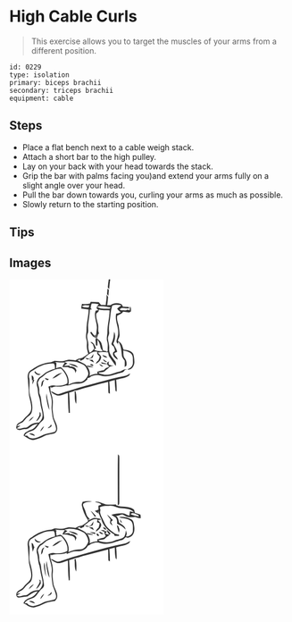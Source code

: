 # High Cable Curls
> This exercise allows you to target the muscles of your arms from a different position.

``` 
id: 0229 
type: isolation 
primary: biceps brachii 
secondary: triceps brachii 
equipment: cable 
``` 

## Steps

 - Place a flat bench next to a cable weigh stack.
 - Attach a short bar to the high pulley.
 - Lay on your back with your head towards the stack.
 - Grip the bar with palms facing you)and extend your arms fully on a slight angle over your head.
 - Pull the bar down towards you, curling your arms as much as possible.
 - Slowly return to the starting position.

## Tips


## Images

<svg width="208pt" height="300" viewBox="0 0 208 225" xmlns="http://www.w3.org/2000/svg">
  <g fill="#FFF">
    <path d="M0 0h133.55c-.67 3.53-.95 7.12-1.29 10.7.6.74 1.21 1.47 1.82 2.2.3-4.32.88-8.61 1.44-12.9H208v225H0V0m131.89 12.11c-.19 2.55-.38 5.09-.65 7.63.62.72 1.25 1.44 1.88 2.15.17-2.55.36-5.09.64-7.63-.62-.72-1.25-1.44-1.87-2.15m-1.24 8.12c.31 4.83-.75 9.57-1.23 14.34-2.06-.12-4.12-.24-6.18-.23-1.08-1.2-2.11-2.46-3.1-3.73-3.64-.03-7.27-.29-10.9-.41l-.92 2.33c-3.55.66-7.16.97-10.74.29-.54 2.06-.89 4.17-1.03 6.3 3.36.23 6.72.63 10.02 1.29-.29 9.61-3.14 18.95-2.9 28.58-.21 3.59-1.3 7.24-.35 10.82.6 2.32 1.24 4.68.86 7.1-.64 4.44.64 8.8 1.88 13.01-2.71 1.83-5.35 3.8-8.19 5.44-3.2.64-6.49 1.29-9.05 3.47-3.3-.36-6.58-1.13-9.91-.87-3.02.48-5.79 2.1-8.91 1.99-3.06.16-6.06-.65-9.11-.7-2.02.6-3.83 1.91-5.97 2.07-8.97.73-17.55 4.4-24.68 9.83-5.53 2.03-6.36 8.9-5.23 13.95.14 5.63 1.03 11.2 1.06 16.85.18 7.78 4.24 15.13 3.16 22.98-1.12 6.12-7.31 8.79-10.54 13.59-2.15 3.06-6.31 3.65-8.59 6.6-.43 1.85-1.97 4.4.05 5.78 2.87 3.19 7.2.02 10.76.2 3.44.31 6.04-1.9 8.53-3.9 2.47-2.09 5.79-2.41 8.79-3.24-2.66 3.02-4.96 7.07-9.19 8.04-3.01.72-5.4 2.77-8.1 4.15-.65 1.17-1.28 2.35-1.91 3.54 4.33 2.58 8.49 6.26 13.88 5.94 2.26-.67 4.47-1.49 6.74-2.13 4.77-1.37 8.76-4.81 13.81-5.27 3.52-.87 8.62-.38 10.13-4.53 2-5.02-.74-10.14-2.78-14.67-1.94-3.78-1.89-8.11-2.51-12.21-.84-5.3.82-10.64-.23-15.92-.55-5.86-4.34-11.33-2.6-17.32.21.51.65 1.52.87 2.02 2.42-.98 4.94-2.04 7.62-1.62 4.22.38 8.4-.46 12.4-1.72 3.44.98 6.51-1.41 9.81-1.95 3.69-.52 7.53.19 11.12-1.01 2.93-.68 5.12-2.81 7.38-4.63l.4-2.2c1.76-.23 3.44-.77 4.56-2.24 4.13-1.72 8.82-2.71 13.13-.96 9.98 3 19.56-2.36 29.11-4.42 1.76-.48 2.6-2.29 3.73-3.53.83 0 1.66.01 2.49.02-3.87-1.95-6.6 1.99-10.19 2.47-5.73 1.03-10.92 4.37-16.87 4.23-3.35.28-6.53-.87-9.76-1.53-.65-.48-1.3-.96-1.94-1.44 2.91-.51 6.31-.16 8.91-1.75 1.91-2.42 4.98-3.6 6.7-6.15 1.76-.54 3.52-1.06 5.29-1.57l-2.87.06c-.9-.26-2.7-.76-3.6-1.02-.68-1.54-.38-3.11.25-4.61-.89.57-1.77 1.14-2.66 1.7.07.46.22 1.39.29 1.86-1.39-.39-2.76-.8-4.13-1.23-1.42-.36-2.84-.71-4.26-1.08l.91 1.78c2.32.48 4.69.58 7.05.72.94 1.14 1.93 2.25 2.93 3.34-1.39.81-2.85 1.49-4.39 1.94-.94.91-1.86 1.84-2.76 2.8-3.09.32-6.07 1.23-8.96 2.34l.36 2.54c-3.76.14-7.43 1.13-10.79 2.8 1.53-4.3-.51-8.68-2.78-12.29 2.68.5 5.4.96 8.13.72-2.66-1.6-5.78-1.93-8.78-2.33.16.57.48 1.7.65 2.27-2.59-5.15-8.74-6.33-13.3-9.11 1.59-.71 3.18-1.4 4.81-2.02l-1.82 1.19c.48.45.95.9 1.44 1.34 1.36-.8 2.78-1.5 4.21-2.19.55-1.08 1.15-2.17 2.17-2.89 4.55-3.68 9.53-8.55 15.96-6.9-1.27 2.8 1.01 4.42 3 5.79.07 1.95-1.04 3.71-1.57 5.55-1.64 1.25-3.04 2.78-3.79 4.73 3.82-1.44 7.08-4.69 7.46-8.89-.46-2.64-2.97-4.25-4.46-6.33 4.96-1.14 9.89-.72 14.88-.19l-1.11.17c.37 1.56.72 3.13 1.04 4.7 3.15 4.42 6.09 8.98 9.21 13.42.4-2.45.59-5.03-1.2-6.99-3.72-4.7-8.22-9.82-7.61-16.27.49-4.48-1.3-8.72-1.65-13.13-.43-3.11 2.15-5.74 1.54-8.86-.4-3.72-.33-7.46.23-11.16 1.63-8.15 1.4-16.6 3.97-24.58 3.86-1.73 8.17-1.06 12.22-.54-1.86 1.47-3.76 2.89-5.59 4.4 1.3 1.95 2.87 3.69 4.93 4.86-1.93 1.08-4.04 1.68-6.23 1.85-2.57 10.34 5.02 20.24 2.01 30.6-.45 3.18-3.47 7.49.1 9.83l-.16 2.72c.32-1.79.64-3.59.97-5.38 3.74 5.29 3.99 11.76 4.62 17.95.04 2.99 2.21 5.19 3.85 7.47.14 2.83.13 5.67-.06 8.51.59-.39 1.76-1.16 2.35-1.54.71-3.52.23-7.32-2.17-10.11-2.62-2.85-1.45-7-2.08-10.47 3.16.85 6.56 1.3 9.29 3.25 2.81 1.68 3.81 5.19 3.7 8.3-.16 3 .68 6.36-1.07 9.03-1.33 2.51-4.14 3.52-6.28 5.18 5.67.95 9.39-5.14 9.4-10.13-.08-3.6-.53-7.22-1.45-10.7-2.28-4.65-8.22-5.79-12.92-5.9-1.09-2.1-1.54-4.44-2.44-6.61-1.12-2.42-3.33-4.03-5.51-5.43.69-2.85 2.91-5.33 2.41-8.41-.39-4.05-.67-8.12-1.27-12.15-1.1-4.24-3.02-8.8-1.82-13.17 2.93-1.33 6.11-2.5 7.94-5.35 2.7.28 5.38.7 8.08 1.04.59-.38 1.77-1.15 2.35-1.53-.19-2.22.44-4.77-1.42-6.52-.15 1.73-.07 3.47-.27 5.2-1.02-.23-2.01-.63-3.02-.89-2.01 1.36-4.48.76-6.73.84-1.24-.12-2.87.29-3.46-1.2 1.65-3.1 5.98-1.57 8.82-1.49 1.11.33 4.45.74 3.45-1.4-2.54-.94-5.39-.51-8.05-.74-.96-1.46-1.43-3.83-3.54-3.92-4.43-1.48-9.55-1.07-13.24 1.96-1.5.05-3 .11-4.49.16.57-3.79.95-7.6 1.22-11.43-.69-1.05-1.38-2.11-2.02-3.2m7.04 64.81c-1.59 2.31.93 4.01 2.6 5.16.61 1.89 1.36 3.75 1.64 5.73-.76.71-1.54 1.38-2.36 2.02-1.72 4.49 2.5 7.89 5.95 9.87.09-3.78-4.78-5.04-4.4-8.89 1.28-.58 2.79-.87 3.78-1.95-1.04-3.94-3.69-7.15-5.34-10.82 2.42-4.8 3.72-10.78 1.16-15.78-.25 5-.79 10.11-3.03 14.66m-27.9 20c-.95.51-1.9 1.01-2.85 1.52-1.74-.64-3.51-1.16-5.35-1.41 1.06.94 2.25 1.69 3.45 2.44 2.33-.85 4.66-1.69 6.97-2.61.44-1.62.87-3.25 1.27-4.88-1.36 1.5-2.49 3.19-3.49 4.94m15.26-3.55c1.07 2.87 3.93 3.35 6.67 3.61-.43-.46-1.3-1.39-1.73-1.86-1.67-.53-3.3-1.15-4.94-1.75m.62 5.62c.94 2.41 2.87 4.22 5.64 3.76-1.8-1.36-3.67-2.65-5.64-3.76m-18.59.67c2.12 1.42 4.22 2.94 6.68 3.76-.67-1.18-1.36-2.33-2.06-3.48-1.54-.11-3.08-.2-4.62-.28m1.41 6.88c1.05.92 2.89 1.93 4.27 1.21.55-1.97-3.71-2.99-4.27-1.21m12.23-1.21c1.32 1.96 2.8 4.11 5.52 3.48a26.461 26.461 0 0 0-5.52-3.48m24.03 18.32c-14.68 3.36-29.07 7.84-43.67 11.53-11.15 3.29-22.33 6.51-33.31 10.35-4.52 1.99-7.8-2.94-12.08-3.29 1.6 2.02 3.75 3.54 6.12 4.54 5.55 3.22 11.33-1.34 16.85-2.36.12 8.93.3 17.86 1.09 26.76l1.56-.04c-.14-9.09-.22-18.18-1.01-27.24 2.46-.78 4.93-1.49 7.4-2.25l-1.49-.42c5.16.01 9.85-2.36 14.78-3.54 10.64-2.51 21.11-5.68 31.73-8.27.28 4.98-.04 9.98.41 14.94.48.26 1.45.78 1.93 1.04.16-5.46-.31-10.91-.73-16.35 2.4-.8 4.86-1.41 7.32-2 .08 4.87.42 9.72 1.04 14.55.36.26 1.08.79 1.44 1.05.26-5.33-.07-10.66-.7-15.94 5.67-1.9 12.04-2.08 17.13-5.47 1.14-.63 1.21-2.05 1.69-3.12-4.96 4.03-11.57 4.08-17.5 5.53m-57.16 18.68c.85 5.49-.7 11.73 2.33 16.69.28-5.62.6-11.41-1.08-16.86-.32.04-.94.12-1.25.17z"/>
    <path d="M110.64 32.37c3.15-.05 6.35.07 9.41.93-.71.93-2.11 2.79-2.82 3.72 6.11-2.3 12.47-.12 18.67.39-.46 1.22-1.25 2.37-2.79 1.95-4.08-.06-8.26.34-12.21-.93-1.06-.52-4.23-2.64-3.63.31l2.43 2.47c-.89.15-2.67.46-3.57.61-3.69 8.37 2.68 16.74 1.29 25.22-.26 2.98-.94 5.94-.74 8.94-.04 1.6.3 3.46-1 4.67.31 2.74.57 5.49.72 8.25l1.84-.03c.06-2.74.11-5.48.17-8.22 1.88 3.17 3.44 6.55 4 10.22.3 2.13 1.59 3.84 3.15 5.24-3.8.95-7.77-.01-11.35-1.34-.05-1.19.73-1.84 2.33-1.94-1.7-3.47-3.01-8.74-7.73-8.86 1.1 1.14 2.26 2.22 3.46 3.26.59 1.85 1.22 3.69 1.82 5.54-1.83 2.2-3.37 4.6-6.23 5.58-1.27-3-2.06-6.2-1.7-9.48.53-5.3-3.02-10.54-1.07-15.75 1.96-4.15.08-8.73.83-13.08.77-6.46 2-12.87 2.24-19.39.71-.14 2.12-.43 2.83-.57-.42-.2-1.24-.6-1.66-.81-.13-2.38.43-4.69 1.31-6.9m-2.11 38.94c1.59 2.45 2.96 5.29 5.74 6.61l.3-2.07c-1.66-1.6-3.02-3.45-4.25-5.39-.6.28-1.2.57-1.79.85m6.5 7.38c1.72.41 1.34-3.43.65-4.42-1.51.53-.62 3.13-.65 4.42zM97.52 36.24c2.81-2.43 6.55-1.42 9.87-1.34-.21.72-.63 2.16-.83 2.88-3.04-.35-6.39.39-9.04-1.54z"/>
    <path d="M120.54 40.54c4.59 1.35 9.41.62 14.1 1-.09 10.28-3.16 20.25-2.97 30.52-.3 3.84-1.37 7.78-.14 11.57 1.43 3.93.14 8.08.71 12.12-.31.55-.61 1.09-.93 1.63-1.47-1.4-3.5-1.56-5.4-1.78-.77-3.42-1.23-6.92-2.41-10.24-1.17-2.71-3.56-4.58-6.05-6.02.63-1.93 1.23-3.87 1.74-5.84.36-.19 1.06-.57 1.41-.76-2.21-3.65-.43-8.17-1.43-12.19-1.12-4.74-3.06-9.45-2.43-14.44.59-1.21 1.86-1.83 2.83-2.7.32-.95.65-1.91.97-2.87zM74.18 111.07c5.39-2.2 11.25-.96 16.75 0 4.41 1.9 9.94 2.93 12.34 7.58 1.59 3.15 3.97 6.94 2.18 10.48-2.3 4.29-6.03 9.01-11.47 8.59-5.17-.23-10.05 1.63-14.72 3.6 1.99-8.25-2.58-16.58-8.46-22.11-2.18-2.46-5.45-.58-7.96.16.19-2.38.26-4.76.37-7.15-.42-.32-1.28-.96-1.71-1.28 4.36.35 8.73.71 13.11.69-1.25 1.9-2.47 3.82-3.44 5.88 2.49.11 4.99.2 7.48.16.68.39 1.36.78 2.03 1.19 4.08-.12 8.66 2.69 7.75 7.32.53-1.27 1.11-2.53 1.71-3.76-.79-4.11-5.27-5.85-9.05-5.19-.06-.38-.17-1.13-.22-1.51-2.5.22-5 .31-7.5.28 1.52-1.1 3.09-2.15 4.63-3.24-1.3-.5-2.6-1.01-3.82-1.69m5.35 2.07c4 2.36 8.48 3.91 12.91 5.27-2.79-4.23-8.35-4.59-12.91-5.27zM42.34 116.29c5.34-2.58 11.31-3.36 17.19-3.38 1.84 2 1.71 4.75 1.69 7.28-3.61.61-6.93 2.25-10.22 3.77-3.34 1.44-5.51 4.54-8.65 6.28-4.92 2.35-6.8 8.75-4.98 13.69 1.5 4.32.7 9.05 2.37 13.33 1.75 4.78 1.62 9.96 2.99 14.84.91 4.53 3.01 9.27 1.33 13.88-.61 2.5-2.57 4.29-4.13 6.22-3.55.37-7.38.37-10.48 2.42-2.84 1.51-4.98 4.63-8.49 4.56-3.76.14-7.35 2.55-11.11.85 1.64-1.32 3.41-2.45 5.04-3.77-1.2.23-3.61.68-4.82.91 1.64-1.87 3.5-3.57 5.9-4.35 3.1-.98 4.4-4.2 6.55-6.34 2.29-2.68 6.09-4.11 7.24-7.67 2.45-6.76.39-14.05-1.29-20.74-3.07-7.98-.58-16.68-1.61-24.9-1.22-3.13-.66-7.26 2.17-9.33 4.48-2.44 8.45-5.81 13.31-7.55m-8.7 7.9c1.37 3.31 5.47 5.73 8.51 2.92-2.96-.07-5.98-.7-7.16-3.76-.34.21-1.01.63-1.35.84M29.93 129c-.08 2.31.4 4.58.54 6.88l1.12-.98c-.52 1.99-.71 4.01-.58 6.06.99-1.92 1.7-3.98 2.49-5.98-.28 0-.86-.01-1.15-.01.87-2.31.07-5.18-2.42-5.97m10.46 49.16c1.45 4.73-2.48 8.38-4.43 12.26 3.26-1.34 4.58-4.69 6.33-7.46-.14-1.25-.29-2.49-.44-3.72-.37-.27-1.1-.81-1.46-1.08M26 190.93c2.6-1.9 4.94-4.16 6.95-6.68-3.15 1.2-5.45 3.73-6.95 6.68z"/>
    <path d="M52.1 125.09c5.7-2.25 11.25-5.71 17.62-5.17 4.87 5.2 9.66 12.32 8.09 19.75-5.29 3.06-11.72 3.72-17.7 2.76-2.68-.65-5.19.6-7.62 1.55.87 4.43 2.15 8.77 3.43 13.1 1.44 4.5 1.07 9.28.81 13.92-.28 3.87.64 7.68.98 11.52.37 6.17 4.41 11.4 5.07 17.52.19 1.74-.25 3.9-2.04 4.66-5.57 1.97-11.8 1.86-16.96 5.02-5.26 2.5-11.49 5.41-17.24 2.8-1-.77-1.79-1.76-2.65-2.66-.82 0-2.45-.02-3.26-.02 1.29-3.88 5.92-5.01 9.34-6.35 5.11-1.19 7.6-6.26 10.63-10.02 1.94-2.57 5.72-4.04 5.95-7.65-.27-6.22-2.03-12.24-3.18-18.33-.64-4.26-.55-8.73-2.39-12.71-1.53-3.03-.26-6.53-1.27-9.67-.61-2.18-1.1-4.39-1.6-6.6 1.45-2.34 2.06-5.49 4.77-6.77 3.44-1.72 5.57-5.27 9.22-6.65m5.58 8.09c5.26-.97 8.99-5.25 13.43-7.9-5.21 1.04-9.85 4.02-13.43 7.9m-9.86-.84c.36 1.99 2.13 2.67 3.92 2.98.32-.36.95-1.09 1.27-1.46-1.74-.47-3.48-.97-5.19-1.52m-5.3 12.17c2.06-1.56 2.78-3.89 2.71-6.4.61-1 1.22-2.01 1.79-3.04-4.4.98-3.74 6-4.5 9.44m2.67 8.79c.66.45.66.45 0 0m4.51 6.1c1.08 5.39 1.52 11 3.97 16.01-.06-7.53-3.37-14.66-3.4-22.25-.5 2.03-1 4.15-.57 6.24m6.28 35.49c-.33.6-1 1.82-1.34 2.43-1.22.67-2.38 1.46-3.21 2.6 2.29-.43 7.26-2.22 4.55-5.03m-14.39 9.42c2.16-2.06 3.95-4.51 5.09-7.28-2.42 1.81-4.5 4.24-5.09 7.28m-15.11 2.75c2.44 1.45 5.07 2.72 7.96 2.86-1.57-2.78-5.02-3.71-7.96-2.86z"/>
  </g>
  <g fill="#333">
    <path d="M133.55 0h1.97c-.56 4.29-1.14 8.58-1.44 12.9-.61-.73-1.22-1.46-1.82-2.2.34-3.58.62-7.17 1.29-10.7zM131.89 12.11c.62.71 1.25 1.43 1.87 2.15-.28 2.54-.47 5.08-.64 7.63-.63-.71-1.26-1.43-1.88-2.15.27-2.54.46-5.08.65-7.63z"/>
    <path d="M130.65 20.23c.64 1.09 1.33 2.15 2.02 3.2-.27 3.83-.65 7.64-1.22 11.43 1.49-.05 2.99-.11 4.49-.16 3.69-3.03 8.81-3.44 13.24-1.96 2.11.09 2.58 2.46 3.54 3.92 2.66.23 5.51-.2 8.05.74 1 2.14-2.34 1.73-3.45 1.4-2.84-.08-7.17-1.61-8.82 1.49.59 1.49 2.22 1.08 3.46 1.2 2.25-.08 4.72.52 6.73-.84 1.01.26 2 .66 3.02.89.2-1.73.12-3.47.27-5.2 1.86 1.75 1.23 4.3 1.42 6.52-.58.38-1.76 1.15-2.35 1.53-2.7-.34-5.38-.76-8.08-1.04-1.83 2.85-5.01 4.02-7.94 5.35-1.2 4.37.72 8.93 1.82 13.17.6 4.03.88 8.1 1.27 12.15.5 3.08-1.72 5.56-2.41 8.41 2.18 1.4 4.39 3.01 5.51 5.43.9 2.17 1.35 4.51 2.44 6.61 4.7.11 10.64 1.25 12.92 5.9.92 3.48 1.37 7.1 1.45 10.7-.01 4.99-3.73 11.08-9.4 10.13 2.14-1.66 4.95-2.67 6.28-5.18 1.75-2.67.91-6.03 1.07-9.03.11-3.11-.89-6.62-3.7-8.3-2.73-1.95-6.13-2.4-9.29-3.25.63 3.47-.54 7.62 2.08 10.47 2.4 2.79 2.88 6.59 2.17 10.11-.59.38-1.76 1.15-2.35 1.54.19-2.84.2-5.68.06-8.51-1.64-2.28-3.81-4.48-3.85-7.47-.63-6.19-.88-12.66-4.62-17.95-.33 1.79-.65 3.59-.97 5.38l.16-2.72c-3.57-2.34-.55-6.65-.1-9.83 3.01-10.36-4.58-20.26-2.01-30.6 2.19-.17 4.3-.77 6.23-1.85-2.06-1.17-3.63-2.91-4.93-4.86 1.83-1.51 3.73-2.93 5.59-4.4-4.05-.52-8.36-1.19-12.22.54-2.57 7.98-2.34 16.43-3.97 24.58-.56 3.7-.63 7.44-.23 11.16.61 3.12-1.97 5.75-1.54 8.86.35 4.41 2.14 8.65 1.65 13.13-.61 6.45 3.89 11.57 7.61 16.27 1.79 1.96 1.6 4.54 1.2 6.99-3.12-4.44-6.06-9-9.21-13.42-.32-1.57-.67-3.14-1.04-4.7l1.11-.17c-4.99-.53-9.92-.95-14.88.19 1.49 2.08 4 3.69 4.46 6.33-.38 4.2-3.64 7.45-7.46 8.89.75-1.95 2.15-3.48 3.79-4.73.53-1.84 1.64-3.6 1.57-5.55-1.99-1.37-4.27-2.99-3-5.79-6.43-1.65-11.41 3.22-15.96 6.9-1.02.72-1.62 1.81-2.17 2.89-1.43.69-2.85 1.39-4.21 2.19-.49-.44-.96-.89-1.44-1.34l1.82-1.19c-1.63.62-3.22 1.31-4.81 2.02 4.56 2.78 10.71 3.96 13.3 9.11-.17-.57-.49-1.7-.65-2.27 3 .4 6.12.73 8.78 2.33-2.73.24-5.45-.22-8.13-.72 2.27 3.61 4.31 7.99 2.78 12.29 3.36-1.67 7.03-2.66 10.79-2.8l-.36-2.54c2.89-1.11 5.87-2.02 8.96-2.34.9-.96 1.82-1.89 2.76-2.8 1.54-.45 3-1.13 4.39-1.94-1-1.09-1.99-2.2-2.93-3.34-2.36-.14-4.73-.24-7.05-.72l-.91-1.78c1.42.37 2.84.72 4.26 1.08 1.37.43 2.74.84 4.13 1.23-.07-.47-.22-1.4-.29-1.86.89-.56 1.77-1.13 2.66-1.7-.63 1.5-.93 3.07-.25 4.61.9.26 2.7.76 3.6 1.02l2.87-.06c-1.77.51-3.53 1.03-5.29 1.57-1.72 2.55-4.79 3.73-6.7 6.15-2.6 1.59-6 1.24-8.91 1.75.64.48 1.29.96 1.94 1.44 3.23.66 6.41 1.81 9.76 1.53 5.95.14 11.14-3.2 16.87-4.23 3.59-.48 6.32-4.42 10.19-2.47-.83-.01-1.66-.02-2.49-.02-1.13 1.24-1.97 3.05-3.73 3.53-9.55 2.06-19.13 7.42-29.11 4.42-4.31-1.75-9-.76-13.13.96-1.12 1.47-2.8 2.01-4.56 2.24l-.4 2.2c-2.26 1.82-4.45 3.95-7.38 4.63-3.59 1.2-7.43.49-11.12 1.01-3.3.54-6.37 2.93-9.81 1.95-4 1.26-8.18 2.1-12.4 1.72-2.68-.42-5.2.64-7.62 1.62-.22-.5-.66-1.51-.87-2.02-1.74 5.99 2.05 11.46 2.6 17.32 1.05 5.28-.61 10.62.23 15.92.62 4.1.57 8.43 2.51 12.21 2.04 4.53 4.78 9.65 2.78 14.67-1.51 4.15-6.61 3.66-10.13 4.53-5.05.46-9.04 3.9-13.81 5.27-2.27.64-4.48 1.46-6.74 2.13-5.39.32-9.55-3.36-13.88-5.94.63-1.19 1.26-2.37 1.91-3.54 2.7-1.38 5.09-3.43 8.1-4.15 4.23-.97 6.53-5.02 9.19-8.04-3 .83-6.32 1.15-8.79 3.24-2.49 2-5.09 4.21-8.53 3.9-3.56-.18-7.89 2.99-10.76-.2-2.02-1.38-.48-3.93-.05-5.78 2.28-2.95 6.44-3.54 8.59-6.6 3.23-4.8 9.42-7.47 10.54-13.59 1.08-7.85-2.98-15.2-3.16-22.98-.03-5.65-.92-11.22-1.06-16.85-1.13-5.05-.3-11.92 5.23-13.95 7.13-5.43 15.71-9.1 24.68-9.83 2.14-.16 3.95-1.47 5.97-2.07 3.05.05 6.05.86 9.11.7 3.12.11 5.89-1.51 8.91-1.99 3.33-.26 6.61.51 9.91.87 2.56-2.18 5.85-2.83 9.05-3.47 2.84-1.64 5.48-3.61 8.19-5.44-1.24-4.21-2.52-8.57-1.88-13.01.38-2.42-.26-4.78-.86-7.1-.95-3.58.14-7.23.35-10.82-.24-9.63 2.61-18.97 2.9-28.58-3.3-.66-6.66-1.06-10.02-1.29.14-2.13.49-4.24 1.03-6.3 3.58.68 7.19.37 10.74-.29l.92-2.33c3.63.12 7.26.38 10.9.41.99 1.27 2.02 2.53 3.1 3.73 2.06-.01 4.12.11 6.18.23.48-4.77 1.54-9.51 1.23-14.34m-20.01 12.14c-.88 2.21-1.44 4.52-1.31 6.9.42.21 1.24.61 1.66.81-.71.14-2.12.43-2.83.57-.24 6.52-1.47 12.93-2.24 19.39-.75 4.35 1.13 8.93-.83 13.08-1.95 5.21 1.6 10.45 1.07 15.75-.36 3.28.43 6.48 1.7 9.48 2.86-.98 4.4-3.38 6.23-5.58-.6-1.85-1.23-3.69-1.82-5.54-1.2-1.04-2.36-2.12-3.46-3.26 4.72.12 6.03 5.39 7.73 8.86-1.6.1-2.38.75-2.33 1.94 3.58 1.33 7.55 2.29 11.35 1.34-1.56-1.4-2.85-3.11-3.15-5.24-.56-3.67-2.12-7.05-4-10.22-.06 2.74-.11 5.48-.17 8.22l-1.84.03c-.15-2.76-.41-5.51-.72-8.25 1.3-1.21.96-3.07 1-4.67-.2-3 .48-5.96.74-8.94 1.39-8.48-4.98-16.85-1.29-25.22.9-.15 2.68-.46 3.57-.61l-2.43-2.47c-.6-2.95 2.57-.83 3.63-.31 3.95 1.27 8.13.87 12.21.93 1.54.42 2.33-.73 2.79-1.95-6.2-.51-12.56-2.69-18.67-.39.71-.93 2.11-2.79 2.82-3.72-3.06-.86-6.26-.98-9.41-.93m-13.12 3.87c2.65 1.93 6 1.19 9.04 1.54.2-.72.62-2.16.83-2.88-3.32-.08-7.06-1.09-9.87 1.34m23.02 4.3c-.32.96-.65 1.92-.97 2.87-.97.87-2.24 1.49-2.83 2.7-.63 4.99 1.31 9.7 2.43 14.44 1 4.02-.78 8.54 1.43 12.19-.35.19-1.05.57-1.41.76-.51 1.97-1.11 3.91-1.74 5.84 2.49 1.44 4.88 3.31 6.05 6.02 1.18 3.32 1.64 6.82 2.41 10.24 1.9.22 3.93.38 5.4 1.78.32-.54.62-1.08.93-1.63-.57-4.04.72-8.19-.71-12.12-1.23-3.79-.16-7.73.14-11.57-.19-10.27 2.88-20.24 2.97-30.52-4.69-.38-9.51.35-14.1-1m-46.36 70.53c1.22.68 2.52 1.19 3.82 1.69-1.54 1.09-3.11 2.14-4.63 3.24 2.5.03 5-.06 7.5-.28.05.38.16 1.13.22 1.51 3.78-.66 8.26 1.08 9.05 5.19-.6 1.23-1.18 2.49-1.71 3.76.91-4.63-3.67-7.44-7.75-7.32-.67-.41-1.35-.8-2.03-1.19-2.49.04-4.99-.05-7.48-.16.97-2.06 2.19-3.98 3.44-5.88-4.38.02-8.75-.34-13.11-.69.43.32 1.29.96 1.71 1.28-.11 2.39-.18 4.77-.37 7.15 2.51-.74 5.78-2.62 7.96-.16 5.88 5.53 10.45 13.86 8.46 22.11 4.67-1.97 9.55-3.83 14.72-3.6 5.44.42 9.17-4.3 11.47-8.59 1.79-3.54-.59-7.33-2.18-10.48-2.4-4.65-7.93-5.68-12.34-7.58-5.5-.96-11.36-2.2-16.75 0m-31.84 5.22c-4.86 1.74-8.83 5.11-13.31 7.55-2.83 2.07-3.39 6.2-2.17 9.33 1.03 8.22-1.46 16.92 1.61 24.9 1.68 6.69 3.74 13.98 1.29 20.74-1.15 3.56-4.95 4.99-7.24 7.67-2.15 2.14-3.45 5.36-6.55 6.34-2.4.78-4.26 2.48-5.9 4.35 1.21-.23 3.62-.68 4.82-.91-1.63 1.32-3.4 2.45-5.04 3.77 3.76 1.7 7.35-.71 11.11-.85 3.51.07 5.65-3.05 8.49-4.56 3.1-2.05 6.93-2.05 10.48-2.42 1.56-1.93 3.52-3.72 4.13-6.22 1.68-4.61-.42-9.35-1.33-13.88-1.37-4.88-1.24-10.06-2.99-14.84-1.67-4.28-.87-9.01-2.37-13.33-1.82-4.94.06-11.34 4.98-13.69 3.14-1.74 5.31-4.84 8.65-6.28 3.29-1.52 6.61-3.16 10.22-3.77.02-2.53.15-5.28-1.69-7.28-5.88.02-11.85.8-17.19 3.38m9.76 8.8c-3.65 1.38-5.78 4.93-9.22 6.65-2.71 1.28-3.32 4.43-4.77 6.77.5 2.21.99 4.42 1.6 6.6 1.01 3.14-.26 6.64 1.27 9.67 1.84 3.98 1.75 8.45 2.39 12.71 1.15 6.09 2.91 12.11 3.18 18.33-.23 3.61-4.01 5.08-5.95 7.65-3.03 3.76-5.52 8.83-10.63 10.02-3.42 1.34-8.05 2.47-9.34 6.35.81 0 2.44.02 3.26.02.86.9 1.65 1.89 2.65 2.66 5.75 2.61 11.98-.3 17.24-2.8 5.16-3.16 11.39-3.05 16.96-5.02 1.79-.76 2.23-2.92 2.04-4.66-.66-6.12-4.7-11.35-5.07-17.52-.34-3.84-1.26-7.65-.98-11.52.26-4.64.63-9.42-.81-13.92-1.28-4.33-2.56-8.67-3.43-13.1 2.43-.95 4.94-2.2 7.62-1.55 5.98.96 12.41.3 17.7-2.76 1.57-7.43-3.22-14.55-8.09-19.75-6.37-.54-11.92 2.92-17.62 5.17z"/>
    <path d="M108.53 71.31c.59-.28 1.19-.57 1.79-.85 1.23 1.94 2.59 3.79 4.25 5.39l-.3 2.07c-2.78-1.32-4.15-4.16-5.74-6.61zM137.69 85.04c2.24-4.55 2.78-9.66 3.03-14.66 2.56 5 1.26 10.98-1.16 15.78 1.65 3.67 4.3 6.88 5.34 10.82-.99 1.08-2.5 1.37-3.78 1.95-.38 3.85 4.49 5.11 4.4 8.89-3.45-1.98-7.67-5.38-5.95-9.87.82-.64 1.6-1.31 2.36-2.02-.28-1.98-1.03-3.84-1.64-5.73-1.67-1.15-4.19-2.85-2.6-5.16zM115.03 78.69c.03-1.29-.86-3.89.65-4.42.69.99 1.07 4.83-.65 4.42zM109.79 105.04c1-1.75 2.13-3.44 3.49-4.94-.4 1.63-.83 3.26-1.27 4.88-2.31.92-4.64 1.76-6.97 2.61-1.2-.75-2.39-1.5-3.45-2.44 1.84.25 3.61.77 5.35 1.41.95-.51 1.9-1.01 2.85-1.52zM125.05 101.49c1.64.6 3.27 1.22 4.94 1.75.43.47 1.3 1.4 1.73 1.86-2.74-.26-5.6-.74-6.67-3.61zM125.67 107.11c1.97 1.11 3.84 2.4 5.64 3.76-2.77.46-4.7-1.35-5.64-3.76zM107.08 107.78c1.54.08 3.08.17 4.62.28.7 1.15 1.39 2.3 2.06 3.48-2.46-.82-4.56-2.34-6.68-3.76zM79.53 113.14c4.56.68 10.12 1.04 12.91 5.27-4.43-1.36-8.91-2.91-12.91-5.27zM108.49 114.66c.56-1.78 4.82-.76 4.27 1.21-1.38.72-3.22-.29-4.27-1.21zM120.72 113.45c1.97.93 3.83 2.09 5.52 3.48-2.72.63-4.2-1.52-5.52-3.48zM33.64 124.19c.34-.21 1.01-.63 1.35-.84 1.18 3.06 4.2 3.69 7.16 3.76-3.04 2.81-7.14.39-8.51-2.92zM57.68 133.18c3.58-3.88 8.22-6.86 13.43-7.9-4.44 2.65-8.17 6.93-13.43 7.9zM144.75 131.77c5.93-1.45 12.54-1.5 17.5-5.53-.48 1.07-.55 2.49-1.69 3.12-5.09 3.39-11.46 3.57-17.13 5.47.63 5.28.96 10.61.7 15.94-.36-.26-1.08-.79-1.44-1.05-.62-4.83-.96-9.68-1.04-14.55-2.46.59-4.92 1.2-7.32 2 .42 5.44.89 10.89.73 16.35-.48-.26-1.45-.78-1.93-1.04-.45-4.96-.13-9.96-.41-14.94-10.62 2.59-21.09 5.76-31.73 8.27-4.93 1.18-9.62 3.55-14.78 3.54l1.49.42c-2.47.76-4.94 1.47-7.4 2.25.79 9.06.87 18.15 1.01 27.24l-1.56.04c-.79-8.9-.97-17.83-1.09-26.76-5.52 1.02-11.3 5.58-16.85 2.36-2.37-1-4.52-2.52-6.12-4.54 4.28.35 7.56 5.28 12.08 3.29 10.98-3.84 22.16-7.06 33.31-10.35 14.6-3.69 28.99-8.17 43.67-11.53zM29.93 129c2.49.79 3.29 3.66 2.42 5.97.29 0 .87.01 1.15.01-.79 2-1.5 4.06-2.49 5.98-.13-2.05.06-4.07.58-6.06l-1.12.98c-.14-2.3-.62-4.57-.54-6.88zM47.82 132.34c1.71.55 3.45 1.05 5.19 1.52-.32.37-.95 1.1-1.27 1.46-1.79-.31-3.56-.99-3.92-2.98zM42.52 144.51c.76-3.44.1-8.46 4.5-9.44-.57 1.03-1.18 2.04-1.79 3.04.07 2.51-.65 4.84-2.71 6.4z"/>
    <path d="M87.59 150.45c.31-.05.93-.13 1.25-.17 1.68 5.45 1.36 11.24 1.08 16.86-3.03-4.96-1.48-11.2-2.33-16.69zM45.19 153.3c.66.45.66.45 0 0zM49.7 159.4c-.43-2.09.07-4.21.57-6.24.03 7.59 3.34 14.72 3.4 22.25-2.45-5.01-2.89-10.62-3.97-16.01zM40.39 178.16c.36.27 1.09.81 1.46 1.08.15 1.23.3 2.47.44 3.72-1.75 2.77-3.07 6.12-6.33 7.46 1.95-3.88 5.88-7.53 4.43-12.26zM26 190.93c1.5-2.95 3.8-5.48 6.95-6.68a36.352 36.352 0 0 1-6.95 6.68zM55.98 194.89c2.71 2.81-2.26 4.6-4.55 5.03.83-1.14 1.99-1.93 3.21-2.6.34-.61 1.01-1.83 1.34-2.43zM41.59 204.31c.59-3.04 2.67-5.47 5.09-7.28-1.14 2.77-2.93 5.22-5.09 7.28zM26.48 207.06c2.94-.85 6.39.08 7.96 2.86-2.89-.14-5.52-1.41-7.96-2.86z"/>
  </g>
</svg>

<svg width="208pt" height="300" viewBox="0 0 208 225" xmlns="http://www.w3.org/2000/svg">
  <g fill="#FFF">
    <path d="M0 0h208v225H0V0m145.93 10.12c-.55 22.63-.11 45.29-.23 67.94l1.17-.28c1.17-1.33.77-3.17.88-4.78-.06-19.34-.04-38.67-.01-58-.07-1.77.23-3.96-1.81-4.88M98.49 73.69c-.7 1.69-1.6 3.45-1.03 5.34 1.28 6.52 3.82 12.79 7.57 18.3l.72 1.95-.04.55c-2.43 2.08-5.06 3.95-7.87 5.49-3.2.68-6.47 1.4-9.1 3.49-3.26-.38-6.52-1.12-9.83-.85-3.02.46-5.8 2.08-8.92 1.98-3.03.16-6-.65-9.01-.69-2.05.57-3.88 1.82-6.03 2.03-8.95.79-17.52 4.38-24.65 9.81-5.13 1.87-6.42 8.09-5.44 12.92.34 6 1.06 11.97 1.18 17.99.23 7.79 4.29 15.17 3.14 23.03-1.06 5.83-6.88 8.45-10.05 12.94-1.81 2.79-5.09 3.78-7.6 5.74-3.05 2.13-3.38 7.88.98 8.62 4.07-.32 8.1-1.3 12.16-1.78 4.19-2.84 8.22-6.18 13.54-6.58-2.49 2.78-4.54 6.44-8.27 7.71-4.38 1.38-9.18 3.57-11.07 8.06 1.22.69 2.45 1.37 3.69 2.02 2.82 2.49 6.57 3.9 10.32 3.88 2.48-.76 4.94-1.58 7.42-2.34 4.02-1.25 7.44-4.01 11.64-4.79 3.08-.57 6.17-1.12 9.27-1.63 1.42-1.69 3.11-3.5 3.03-5.87.61-6.54-4.54-11.68-5.16-17.98-.57-4.71-1.42-9.45-.79-14.2.74-6.21-.97-12.33-2.81-18.19-.69-2.07-.45-4.26-.18-6.37.31.24.93.73 1.24.98 6.83-2.34 14.42-.07 21.03-3.53-1.26.83-.44 2.47.49 1.59 4.02-2.04 8.42-3.6 13-3.23 5.66.27 11.98-2.07 14.45-7.51 1.59-.4 3.08-1.11 4.2-2.35 2.34-.88 4.75-1.68 7.26-1.89 3.81-.23 7.27 1.97 11.08 1.76 8.08.54 15.41-3.45 23.13-5.04 2.2-.47 3.5-2.52 5.09-3.9.71.24 2.12.73 2.83.98 2.23-.99 4.76-1.73 6.37-3.68 2.47-3.27 3-7.57 2.32-11.53-.57-3.46-.48-7.81-3.97-9.78-4.97-2.75-11.01-3.75-16.61-2.81 4.86 2.03 10.69 1.04 15.1 4.37 4.51 2.83 3.64 8.83 3.67 13.39.14 4.88-4.53 8.4-9.19 8.16.31-1.18.63-2.37.97-3.54-.33-1.67-.65-3.33-1.01-4.99-.51 2.94-.89 5.99-2.33 8.65-3.54 3.88-9.15 3.37-13.57 5.55-6.21 2.71-13.17 2.61-19.55.58-.67-.47-1.33-.95-1.99-1.43 2.84-.28 5.78-.4 8.49-1.38 1.95-1.79 3.77-3.76 6.17-4.97.71-.84 1.32-1.75 2.05-2.58-1.71-1.56-3.22-3.34-4.9-4.93-.06 2.81 1.58 4.74 3.58 6.41-1.96.1-3.86-.37-5.64-1.13.66-1.2 1.32-2.39 1.99-3.58-.75.14-2.24.43-2.99.57l-.06-1.41c-1.78-.17-3.56-.36-5.35-.45 1.59.96 3.27 1.77 5 2.44-.04 2.05.75 3.9 1.93 5.54-.93.73-1.86 1.47-2.78 2.21-3.02.42-5.94 1.31-8.79 2.38.09.64.27 1.9.36 2.53-3.71.15-7.32 1.14-10.67 2.73 1.33-4.29-.57-8.58-2.82-12.17 2.71.51 5.46.95 8.23.67-2.78-1.51-5.94-1.94-9.03-2.34.25.58.74 1.73.99 2.3-2.92-5.02-8.92-6.36-13.59-9.18 1.64-.63 3.29-1.26 4.97-1.81l-1.92 1.1c.47.43.94.86 1.42 1.28 1.48-.84 3.03-1.57 4.6-2.25l.08-1.6c5.37-3.69 10.45-10.01 17.78-8.11-.15.93-.43 2.8-.58 3.73 1.16.44 2.32.88 3.48 1.33-.3 2.12-.87 4.17-1.5 6.21-1.78 1.27-3.26 2.9-3.75 5.08 3.49-1.88 6.66-4.67 7.39-8.77-.18-2.87-2.87-4.53-4.51-6.6.96-.14 2.87-.41 3.83-.55l-.04-.93c-2.83-.72-5.7-1.54-8.65-1.5-2.5.6-4.73 1.96-7.02 3.08-.58-.51-1.16-1.02-1.73-1.54l3.28.69c-1.36-1.66-3.08-3.03-4.2-4.88-1.49-3.08-1.89-6.58-3.48-9.62-.92-2.13-2.75-4.5-1.5-6.87 3.25-2.75 7.84-2.54 11.84-2.73-4.23-1.15-8.55-.55-12.78.22m16.57.08c2.81 1.11 6.6 1.03 8.49 3.68-1.3.51-2.61 1-3.92 1.47.02 1.73.04 3.47.07 5.21-1.64.56-3.27 1.14-4.88 1.76 1.49 1.09 2.98 2.19 4.47 3.28.01-.85.04-2.56.05-3.41.32 1.35.54 2.72.78 4.09l.32-.17c.82 2.37 1.71 4.75 3.1 6.86.12.52.37 1.54.49 2.06 2.75 8.25 9.31 14.36 16.63 18.68.21.56.62 1.69.83 2.25 2-.04 4-.05 6 0-.12-.63-.25-1.26-.38-1.89-1.8-.32-3.76-.4-5.33-1.45-5.41-3.76-11.23-7.76-13.9-14.05-1.96-4.98-5.23-9.46-6.08-14.85.93-2 .47-4.1-.36-6.03 3.77-2.38 8.19-2.16 12.47-2.12 5.39-1.19 10.26 2.62 15.57 3.03 6.27.47 13.21.7 17.99 5.43-1.86-.38-3.72-.76-5.57-1.16-.21 1.96-.46 3.91-.67 5.87-3.49-.89-6.5-3.61-10.27-3.2-4.7.12-9.43.58-13.93 2.03 1.35.89 2.71 1.79 4.09 2.63 3.77 1.69 3.8 5.81 3.62 9.33 4.28 1.87 8.37 4.19 11.42 7.83-.61-4.81-5.14-6.69-8.67-9.09-.93-3.49-1.17-8.25-5.28-9.5 3.46.97 6.47-1.36 9.78-1.78 2.4.94 4.38 2.81 6.93 3.38 3.29.61 6.69.55 9.96-.09 2.51.82 5 1.93 7.7 1.75-.03-1.53-.17-3.06-.4-4.57-2.35-1.24-4.97-1.83-7.51-2.58-.44-1.74-.45-3.89-2.15-4.96-6.93-4.7-15.85-1.88-23.22-5.28l.13-.91c-4.53.08-9.07.38-13.59-.02-4.87-1.34-9.55-4.53-14.78-3.51m-5.92 11.95c1.83 2.72 3.91 5.27 5.67 8.03.56-.33 1.13-.67 1.69-1.01-2.44-2.35-4.48-5.16-7.36-7.02m22 5.01c1.5 2.28 3.21 4.42 4.84 6.61-.3 1.51-.68 3.01-.75 4.55.5 1.71 2.17 2.64 3.36 3.81-.56-1.72-1.31-3.37-2.14-4.97.88-.81 1.76-1.62 2.65-2.42-2.68-2.51-4.86-5.56-7.96-7.58m17.44 6.19c.37 1.95.26 4.44 2.83 4.79-.85-1.66-1.79-3.25-2.83-4.79m-38.83 8.1c-.9.52-1.8 1.04-2.71 1.56-1.81-.66-3.69-1.18-5.61-1.4 2.86 3.55 7.26 1.28 10.6-.2.44-1.65.86-3.31 1.24-4.98-1.31 1.57-2.46 3.27-3.52 5.02m34.8.24c.48 3.42 1.67 6.69 2.53 10.02.68-1.89 1.39-3.94.39-5.88-.67-1.47-.92-3.97-2.92-4.14m-18.37 2.37c-.22 1.84 2.21 3.85 4.01 3.29.01-1.67-2.57-2.9-4.01-3.29m-19.3.14c2.24 1.39 4.44 2.87 6.89 3.87-.66-1.21-1.36-2.4-2.06-3.6-1.61-.1-3.22-.19-4.83-.27m.75 6.34c2.58 1.22 5.28 2.13 8.01 2.95-.14-.51-.43-1.53-.57-2.04-2.46-.48-4.94-.81-7.44-.91m12.31.04c1.15.86 2.29 1.74 3.42 2.64.81.05 2.44.16 3.26.21-1.32-.97-2.67-1.89-4.03-2.79l-2.65-.06m-2.57 2.17c-.71 1.5 1.19 3.87 2.82 3.3.68-1.43-1.35-3.65-2.82-3.3m37.47 13.4c-8.3 1.67-16.63 3.26-24.73 5.74-20.39 5.64-40.98 10.7-60.94 17.78-1.62.45-3.31 1.07-5.02.78-2.94-1.07-5.39-3.28-8.57-3.72 1.67 2.02 3.83 3.6 6.25 4.62 5.54 3.2 11.3-1.34 16.82-2.36.27 8.9.04 17.84 1.21 26.69.33-.02 1-.07 1.33-.1.14-9.04-.14-18.09-.89-27.1 2.69-.86 5.4-1.63 8.1-2.45l-2.24-.39c5.22.31 9.92-2.28 14.89-3.4 10.62-2.5 21.06-5.67 31.66-8.26.28 4.94-.01 9.9.39 14.82.49.32 1.47.95 1.96 1.27.17-5.51-.28-11.01-.69-16.49 2.39-.77 4.83-1.37 7.28-1.96.2 4.58.12 9.22 1.05 13.73.18.86.89 1.44 1.37 2.13.4-5.42-.03-10.85-.61-16.25 5.49-1.72 11.48-2.09 16.53-5.03 1.44-.62 1.81-2.23 2.38-3.53-2.37 1.43-4.74 3.01-7.53 3.48m-67.09 23.02c.35 4.83-.4 10.14 2.12 14.51.42-5.47.51-11.05-.75-16.42-.85-1.94-2.11 1.26-1.37 1.91z"/>
    <path d="M162.85 90.17c2.89-2.8 6.26-.27 9.27.83 1.26.2 1.55 1.39 1.93 2.4-3.85-.61-7.63-1.66-11.2-3.23zM74.16 111.07c8.84-2.86 18.56-.25 26.37 4.27 3.17 3.03 5.28 7.37 5.59 11.74-1.69 5.19-6.01 10.89-12.06 10.63-5.18-.23-10.06 1.61-14.76 3.55 1.93-8.45-2.79-17.07-9.05-22.48-1.98-1.88-4.66-.1-6.78.45-.48-1.97-.48-4.02-.77-6.03l1.08-.58-2.32-1.68c4.37.36 8.73.71 13.11.72-1.22 1.89-2.43 3.79-3.42 5.81 3.22.32 6.66-.2 9.67 1.26 2.16.32 4.38.85 6.04 2.37 1.68 1.09 1.35 3.36 1.76 5.08.48-1.32.99-2.62 1.53-3.91-.93-4.01-5.25-5.63-8.99-5.11-.09-.35-.26-1.06-.35-1.42-2.48.21-4.97.27-7.46.29 1.53-1.13 3.14-2.14 4.69-3.23-1.31-.53-2.63-1.05-3.88-1.73m5.27 2.03c4.02 2.17 8.33 4.2 12.81 5.08-2.74-4.15-8.36-4.32-12.81-5.08zM43.02 116.01c5.18-2.4 10.94-3.08 16.59-3.06 1.64 2.07 1.61 4.73 1.62 7.23-6.66 1.36-12.77 4.69-17.73 9.29-5.14 2.2-8.11 8.31-6.33 13.67 1.63 5.43 1.07 11.26 3.27 16.56 1.11 6.53 2.3 13.04 3.91 19.47 1.36 4.82-.97 9.66-4.39 13-3.53.4-7.34.37-10.43 2.39-2.86 1.52-5.03 4.62-8.53 4.6-3.75.13-7.46 2.72-11.08.62 1.67-1.19 3.42-2.24 5.03-3.5-1.24.23-3.72.67-4.95.89 1.73-1.75 3.56-3.48 5.92-4.31 3.33-1.13 4.69-4.64 7.11-6.89 2.26-2.38 5.72-3.84 6.76-7.19 2.42-6.74.38-13.99-1.29-20.65-2.89-7.74-.91-16.12-1.46-24.12-1.18-3.21-1.14-7.07 1.32-9.68 4.85-2.84 9.33-6.39 14.66-8.32m-.79 11.25c-3.38-.09-6.27-1.44-7.93-4.45-.94 4.45 4.6 7.14 7.93 4.45m-12.38 1.58c.02 2.15.45 4.26.58 6.4.51 1.82.59 3.72.87 5.58.91-2.19 1.63-4.46 2.5-6.67-.21-.07-.63-.22-.84-.29-.36-2.04-1-4.2-3.11-5.02m10.14 49.36c.35.87.7 1.73 1.05 2.6-1.22 3.48-3.31 6.54-5.18 9.68 3.28-1.36 4.69-4.67 6.43-7.49-.13-1.27-.27-2.54-.41-3.8-.48-.25-1.42-.74-1.89-.99M26.03 191c2.55-1.98 4.89-4.22 6.94-6.72-3.2 1.14-5.52 3.71-6.94 6.72z"/>
    <path d="M52.16 125.09c5.65-2.27 11.19-5.66 17.53-5.17 4.91 5.18 9.64 12.29 8.13 19.74-5.31 3.05-11.75 3.73-17.73 2.76-2.68-.64-5.19.61-7.62 1.52 1.22 7.75 5.22 15.05 4.46 23.07-.72 6.4.37 12.77 1.3 19.09 1.41 4.34 3.5 8.48 4.44 12.98.34 1.98.2 4.71-1.97 5.62-5.33 1.91-11.3 1.79-16.3 4.69-3.83 2.28-8.17 3.37-12.47 4.34-3.1-.24-6.28-1.1-8.07-3.86l-3.32-.12c2.17-4.59 7.79-5.39 12.01-7.22 3.93-2.39 5.9-6.77 8.97-10.03 1.87-2.03 4.83-3.51 5.06-6.6-.4-8.5-3.5-16.59-3.99-25.09-.12-3.78-2.73-6.97-2.43-10.79.26-3.95-1.31-7.65-2.04-11.47 1.41-2.37 2.08-5.49 4.78-6.79 3.41-1.8 5.61-5.28 9.26-6.67m5.44 8.1c5.32-.94 9.09-5.25 13.57-7.93-5.28 1.04-9.91 4.08-13.57 7.93m-10.06-.77c.83 1.63 2.3 2.63 4.09 2.97.35-.39 1.05-1.16 1.4-1.54-1.84-.45-3.65-.99-5.49-1.43m-5.02 12.2c1.97-1.64 2.78-3.95 2.72-6.48a74.71 74.71 0 0 0 1.79-3.14c-4.42 1.1-3.79 6.09-4.51 9.62m2.84 8.58c.4.67.4.67 0 0m4.33 6.25c1.09 5.44 1.49 11.18 4.17 16.17-.43-7.58-3.35-14.79-3.62-22.42-.48 2.04-.96 4.15-.55 6.25m-3.1-4.23c-.42 6.41.63 12.87 2.63 18.96-.4-4.76-1.29-9.47-1.41-14.25.06-1.67-.47-3.25-1.22-4.71m7.96 42.03c-1.16.82-2.29 1.7-3.36 2.64 2.59-.34 6.93-1.86 5.24-5.25-.64.86-1.26 1.73-1.88 2.61m-13.08 7.18c2.24-2.1 4.06-4.63 5.27-7.44-2.51 1.82-4.54 4.36-5.27 7.44m-15.08 2.58c2.49 1.49 5.18 2.76 8.12 2.98-1.63-2.85-5.09-3.74-8.12-2.98z"/>
  </g>
  <g fill="#333">
    <path d="M145.93 10.12c2.04.92 1.74 3.11 1.81 4.88-.03 19.33-.05 38.66.01 58-.11 1.61.29 3.45-.88 4.78l-1.17.28c.12-22.65-.32-45.31.23-67.94zM98.49 73.69c4.23-.77 8.55-1.37 12.78-.22-4 .19-8.59-.02-11.84 2.73-1.25 2.37.58 4.74 1.5 6.87 1.59 3.04 1.99 6.54 3.48 9.62 1.12 1.85 2.84 3.22 4.2 4.88l-3.28-.69c.57.52 1.15 1.03 1.73 1.54 2.29-1.12 4.52-2.48 7.02-3.08 2.95-.04 5.82.78 8.65 1.5l.04.93c-.96.14-2.87.41-3.83.55 1.64 2.07 4.33 3.73 4.51 6.6-.73 4.1-3.9 6.89-7.39 8.77.49-2.18 1.97-3.81 3.75-5.08.63-2.04 1.2-4.09 1.5-6.21-1.16-.45-2.32-.89-3.48-1.33.15-.93.43-2.8.58-3.73-7.33-1.9-12.41 4.42-17.78 8.11l-.08 1.6c-1.57.68-3.12 1.41-4.6 2.25-.48-.42-.95-.85-1.42-1.28l1.92-1.1c-1.68.55-3.33 1.18-4.97 1.81 4.67 2.82 10.67 4.16 13.59 9.18-.25-.57-.74-1.72-.99-2.3 3.09.4 6.25.83 9.03 2.34-2.77.28-5.52-.16-8.23-.67 2.25 3.59 4.15 7.88 2.82 12.17 3.35-1.59 6.96-2.58 10.67-2.73-.09-.63-.27-1.89-.36-2.53 2.85-1.07 5.77-1.96 8.79-2.38.92-.74 1.85-1.48 2.78-2.21-1.18-1.64-1.97-3.49-1.93-5.54-1.73-.67-3.41-1.48-5-2.44 1.79.09 3.57.28 5.35.45l.06 1.41c.75-.14 2.24-.43 2.99-.57-.67 1.19-1.33 2.38-1.99 3.58 1.78.76 3.68 1.23 5.64 1.13-2-1.67-3.64-3.6-3.58-6.41 1.68 1.59 3.19 3.37 4.9 4.93-.73.83-1.34 1.74-2.05 2.58-2.4 1.21-4.22 3.18-6.17 4.97-2.71.98-5.65 1.1-8.49 1.38.66.48 1.32.96 1.99 1.43 6.38 2.03 13.34 2.13 19.55-.58 4.42-2.18 10.03-1.67 13.57-5.55 1.44-2.66 1.82-5.71 2.33-8.65.36 1.66.68 3.32 1.01 4.99-.34 1.17-.66 2.36-.97 3.54 4.66.24 9.33-3.28 9.19-8.16-.03-4.56.84-10.56-3.67-13.39-4.41-3.33-10.24-2.34-15.1-4.37 5.6-.94 11.64.06 16.61 2.81 3.49 1.97 3.4 6.32 3.97 9.78.68 3.96.15 8.26-2.32 11.53-1.61 1.95-4.14 2.69-6.37 3.68-.71-.25-2.12-.74-2.83-.98-1.59 1.38-2.89 3.43-5.09 3.9-7.72 1.59-15.05 5.58-23.13 5.04-3.81.21-7.27-1.99-11.08-1.76-2.51.21-4.92 1.01-7.26 1.89-1.12 1.24-2.61 1.95-4.2 2.35-2.47 5.44-8.79 7.78-14.45 7.51-4.58-.37-8.98 1.19-13 3.23-.93.88-1.75-.76-.49-1.59-6.61 3.46-14.2 1.19-21.03 3.53-.31-.25-.93-.74-1.24-.98-.27 2.11-.51 4.3.18 6.37 1.84 5.86 3.55 11.98 2.81 18.19-.63 4.75.22 9.49.79 14.2.62 6.3 5.77 11.44 5.16 17.98.08 2.37-1.61 4.18-3.03 5.87-3.1.51-6.19 1.06-9.27 1.63-4.2.78-7.62 3.54-11.64 4.79-2.48.76-4.94 1.58-7.42 2.34-3.75.02-7.5-1.39-10.32-3.88-1.24-.65-2.47-1.33-3.69-2.02 1.89-4.49 6.69-6.68 11.07-8.06 3.73-1.27 5.78-4.93 8.27-7.71-5.32.4-9.35 3.74-13.54 6.58-4.06.48-8.09 1.46-12.16 1.78-4.36-.74-4.03-6.49-.98-8.62 2.51-1.96 5.79-2.95 7.6-5.74 3.17-4.49 8.99-7.11 10.05-12.94 1.15-7.86-2.91-15.24-3.14-23.03-.12-6.02-.84-11.99-1.18-17.99-.98-4.83.31-11.05 5.44-12.92 7.13-5.43 15.7-9.02 24.65-9.81 2.15-.21 3.98-1.46 6.03-2.03 3.01.04 5.98.85 9.01.69 3.12.1 5.9-1.52 8.92-1.98 3.31-.27 6.57.47 9.83.85 2.63-2.09 5.9-2.81 9.1-3.49 2.81-1.54 5.44-3.41 7.87-5.49l.04-.55-.72-1.95c-3.75-5.51-6.29-11.78-7.57-18.3-.57-1.89.33-3.65 1.03-5.34m-24.33 37.38c1.25.68 2.57 1.2 3.88 1.73-1.55 1.09-3.16 2.1-4.69 3.23 2.49-.02 4.98-.08 7.46-.29.09.36.26 1.07.35 1.42 3.74-.52 8.06 1.1 8.99 5.11-.54 1.29-1.05 2.59-1.53 3.91-.41-1.72-.08-3.99-1.76-5.08-1.66-1.52-3.88-2.05-6.04-2.37-3.01-1.46-6.45-.94-9.67-1.26.99-2.02 2.2-3.92 3.42-5.81-4.38-.01-8.74-.36-13.11-.72l2.32 1.68-1.08.58c.29 2.01.29 4.06.77 6.03 2.12-.55 4.8-2.33 6.78-.45 6.26 5.41 10.98 14.03 9.05 22.48 4.7-1.94 9.58-3.78 14.76-3.55 6.05.26 10.37-5.44 12.06-10.63-.31-4.37-2.42-8.71-5.59-11.74-7.81-4.52-17.53-7.13-26.37-4.27m-31.14 4.94c-5.33 1.93-9.81 5.48-14.66 8.32-2.46 2.61-2.5 6.47-1.32 9.68.55 8-1.43 16.38 1.46 24.12 1.67 6.66 3.71 13.91 1.29 20.65-1.04 3.35-4.5 4.81-6.76 7.19-2.42 2.25-3.78 5.76-7.11 6.89-2.36.83-4.19 2.56-5.92 4.31 1.23-.22 3.71-.66 4.95-.89-1.61 1.26-3.36 2.31-5.03 3.5 3.62 2.1 7.33-.49 11.08-.62 3.5.02 5.67-3.08 8.53-4.6 3.09-2.02 6.9-1.99 10.43-2.39 3.42-3.34 5.75-8.18 4.39-13-1.61-6.43-2.8-12.94-3.91-19.47-2.2-5.3-1.64-11.13-3.27-16.56-1.78-5.36 1.19-11.47 6.33-13.67 4.96-4.6 11.07-7.93 17.73-9.29-.01-2.5.02-5.16-1.62-7.23-5.65-.02-11.41.66-16.59 3.06m9.14 9.08c-3.65 1.39-5.85 4.87-9.26 6.67-2.7 1.3-3.37 4.42-4.78 6.79.73 3.82 2.3 7.52 2.04 11.47-.3 3.82 2.31 7.01 2.43 10.79.49 8.5 3.59 16.59 3.99 25.09-.23 3.09-3.19 4.57-5.06 6.6-3.07 3.26-5.04 7.64-8.97 10.03-4.22 1.83-9.84 2.63-12.01 7.22l3.32.12c1.79 2.76 4.97 3.62 8.07 3.86 4.3-.97 8.64-2.06 12.47-4.34 5-2.9 10.97-2.78 16.3-4.69 2.17-.91 2.31-3.64 1.97-5.62-.94-4.5-3.03-8.64-4.44-12.98-.93-6.32-2.02-12.69-1.3-19.09.76-8.02-3.24-15.32-4.46-23.07 2.43-.91 4.94-2.16 7.62-1.52 5.98.97 12.42.29 17.73-2.76 1.51-7.45-3.22-14.56-8.13-19.74-6.34-.49-11.88 2.9-17.53 5.17z"/>
    <path d="M115.06 73.77c5.23-1.02 9.91 2.17 14.78 3.51 4.52.4 9.06.1 13.59.02l-.13.91c7.37 3.4 16.29.58 23.22 5.28 1.7 1.07 1.71 3.22 2.15 4.96 2.54.75 5.16 1.34 7.51 2.58.23 1.51.37 3.04.4 4.57-2.7.18-5.19-.93-7.7-1.75-3.27.64-6.67.7-9.96.09-2.55-.57-4.53-2.44-6.93-3.38-3.31.42-6.32 2.75-9.78 1.78 4.11 1.25 4.35 6.01 5.28 9.5 3.53 2.4 8.06 4.28 8.67 9.09-3.05-3.64-7.14-5.96-11.42-7.83.18-3.52.15-7.64-3.62-9.33-1.38-.84-2.74-1.74-4.09-2.63 4.5-1.45 9.23-1.91 13.93-2.03 3.77-.41 6.78 2.31 10.27 3.2.21-1.96.46-3.91.67-5.87 1.85.4 3.71.78 5.57 1.16-4.78-4.73-11.72-4.96-17.99-5.43-5.31-.41-10.18-4.22-15.57-3.03-4.28-.04-8.7-.26-12.47 2.12.83 1.93 1.29 4.03.36 6.03.85 5.39 4.12 9.87 6.08 14.85 2.67 6.29 8.49 10.29 13.9 14.05 1.57 1.05 3.53 1.13 5.33 1.45.13.63.26 1.26.38 1.89-2-.05-4-.04-6 0-.21-.56-.62-1.69-.83-2.25-7.32-4.32-13.88-10.43-16.63-18.68-.12-.52-.37-1.54-.49-2.06-1.39-2.11-2.28-4.49-3.1-6.86l-.32.17c-.24-1.37-.46-2.74-.78-4.09-.01.85-.04 2.56-.05 3.41-1.49-1.09-2.98-2.19-4.47-3.28 1.61-.62 3.24-1.2 4.88-1.76-.03-1.74-.05-3.48-.07-5.21 1.31-.47 2.62-.96 3.92-1.47-1.89-2.65-5.68-2.57-8.49-3.68m47.79 16.4c3.57 1.57 7.35 2.62 11.2 3.23-.38-1.01-.67-2.2-1.93-2.4-3.01-1.1-6.38-3.63-9.27-.83zM109.14 85.72c2.88 1.86 4.92 4.67 7.36 7.02-.56.34-1.13.68-1.69 1.01-1.76-2.76-3.84-5.31-5.67-8.03z"/>
    <path d="M131.14 90.73c3.1 2.02 5.28 5.07 7.96 7.58-.89.8-1.77 1.61-2.65 2.42.83 1.6 1.58 3.25 2.14 4.97-1.19-1.17-2.86-2.1-3.36-3.81.07-1.54.45-3.04.75-4.55-1.63-2.19-3.34-4.33-4.84-6.61zM148.58 96.92c1.04 1.54 1.98 3.13 2.83 4.79-2.57-.35-2.46-2.84-2.83-4.79zM109.75 105.02c1.06-1.75 2.21-3.45 3.52-5.02-.38 1.67-.8 3.33-1.24 4.98-3.34 1.48-7.74 3.75-10.6.2 1.92.22 3.8.74 5.61 1.4.91-.52 1.81-1.04 2.71-1.56zM144.55 105.26c2 .17 2.25 2.67 2.92 4.14 1 1.94.29 3.99-.39 5.88-.86-3.33-2.05-6.6-2.53-10.02zM126.18 107.63c1.44.39 4.02 1.62 4.01 3.29-1.8.56-4.23-1.45-4.01-3.29zM106.88 107.77c1.61.08 3.22.17 4.83.27.7 1.2 1.4 2.39 2.06 3.6-2.45-1-4.65-2.48-6.89-3.87zM79.43 113.1c4.45.76 10.07.93 12.81 5.08-4.48-.88-8.79-2.91-12.81-5.08zM107.63 114.11c2.5.1 4.98.43 7.44.91.14.51.43 1.53.57 2.04-2.73-.82-5.43-1.73-8.01-2.95zM119.94 114.15l2.65.06c1.36.9 2.71 1.82 4.03 2.79-.82-.05-2.45-.16-3.26-.21-1.13-.9-2.27-1.78-3.42-2.64zM117.37 116.32c1.47-.35 3.5 1.87 2.82 3.3-1.63.57-3.53-1.8-2.82-3.3zM42.23 127.26c-3.33 2.69-8.87 0-7.93-4.45 1.66 3.01 4.55 4.36 7.93 4.45zM57.6 133.19c3.66-3.85 8.29-6.89 13.57-7.93-4.48 2.68-8.25 6.99-13.57 7.93zM154.84 129.72c2.79-.47 5.16-2.05 7.53-3.48-.57 1.3-.94 2.91-2.38 3.53-5.05 2.94-11.04 3.31-16.53 5.03.58 5.4 1.01 10.83.61 16.25-.48-.69-1.19-1.27-1.37-2.13-.93-4.51-.85-9.15-1.05-13.73-2.45.59-4.89 1.19-7.28 1.96.41 5.48.86 10.98.69 16.49-.49-.32-1.47-.95-1.96-1.27-.4-4.92-.11-9.88-.39-14.82-10.6 2.59-21.04 5.76-31.66 8.26-4.97 1.12-9.67 3.71-14.89 3.4l2.24.39c-2.7.82-5.41 1.59-8.1 2.45.75 9.01 1.03 18.06.89 27.1-.33.03-1 .08-1.33.1-1.17-8.85-.94-17.79-1.21-26.69-5.52 1.02-11.28 5.56-16.82 2.36-2.42-1.02-4.58-2.6-6.25-4.62 3.18.44 5.63 2.65 8.57 3.72 1.71.29 3.4-.33 5.02-.78 19.96-7.08 40.55-12.14 60.94-17.78 8.1-2.48 16.43-4.07 24.73-5.74zM29.85 128.84c2.11.82 2.75 2.98 3.11 5.02.21.07.63.22.84.29-.87 2.21-1.59 4.48-2.5 6.67-.28-1.86-.36-3.76-.87-5.58-.13-2.14-.56-4.25-.58-6.4zM47.54 132.42c1.84.44 3.65.98 5.49 1.43-.35.38-1.05 1.15-1.4 1.54-1.79-.34-3.26-1.34-4.09-2.97zM42.52 144.62c.72-3.53.09-8.52 4.51-9.62a74.71 74.71 0 0 1-1.79 3.14c.06 2.53-.75 4.84-2.72 6.48z"/>
    <path d="M87.75 152.74c-.74-.65.52-3.85 1.37-1.91 1.26 5.37 1.17 10.95.75 16.42-2.52-4.37-1.77-9.68-2.12-14.51zM45.36 153.2c.4.67.4.67 0 0zM49.69 159.45c-.41-2.1.07-4.21.55-6.25.27 7.63 3.19 14.84 3.62 22.42-2.68-4.99-3.08-10.73-4.17-16.17zM46.59 155.22c.75 1.46 1.28 3.04 1.22 4.71.12 4.78 1.01 9.49 1.41 14.25-2-6.09-3.05-12.55-2.63-18.96zM39.99 178.2c.47.25 1.41.74 1.89.99.14 1.26.28 2.53.41 3.8-1.74 2.82-3.15 6.13-6.43 7.49 1.87-3.14 3.96-6.2 5.18-9.68-.35-.87-.7-1.73-1.05-2.6zM26.03 191c1.42-3.01 3.74-5.58 6.94-6.72-2.05 2.5-4.39 4.74-6.94 6.72zM54.55 197.25c.62-.88 1.24-1.75 1.88-2.61 1.69 3.39-2.65 4.91-5.24 5.25 1.07-.94 2.2-1.82 3.36-2.64zM41.47 204.43c.73-3.08 2.76-5.62 5.27-7.44-1.21 2.81-3.03 5.34-5.27 7.44zM26.39 207.01c3.03-.76 6.49.13 8.12 2.98-2.94-.22-5.63-1.49-8.12-2.98z"/>
  </g>
</svg>
